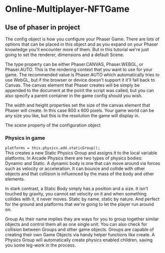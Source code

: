 # Online-Multiplayer-NFTGame

## Use of phaser in project
The config object is how you configure your Phaser Game. There are lots of options that can be placed in this object and as you expand on your Phaser knowledge you'll encounter more of them. But in this tutorial we're just going to set the renderer, dimensions and a default Scene.

The type property can be either Phaser.CANVAS, Phaser.WEBGL, or Phaser.AUTO. This is the rendering context that you want to use for your game. The recommended value is Phaser.AUTO which automatically tries to use WebGL, but if the browser or device doesn't support it it'll fall back to Canvas. The canvas element that Phaser creates will be simply be appended to the document at the point the script was called, but you can also specify a parent container in the game config should you wish.

The width and height properties set the size of the canvas element that Phaser will create. In this case 800 x 600 pixels. Your game world can be any size you like, but this is the resolution the game will display in.

The scene property of the configuration object

### Physics in game
```platforms = this.physics.add.staticGroup();``` <br>
This creates a new Static Physics Group and assigns it to the local variable platforms. In Arcade Physics there are two types of physics bodies: Dynamic and Static. A dynamic body is one that can move around via forces such as velocity or acceleration. It can bounce and collide with other objects and that collision is influenced by the mass of the body and other elements.

In stark contrast, a Static Body simply has a position and a size. It isn't touched by gravity, you cannot set velocity on it and when something collides with it, it never moves. Static by name, static by nature. And perfect for the ground and platforms that we're going to let the player run around on.

 Group As their name implies they are ways for you to group together similar objects and control them all as one single unit. You can also check for collision between Groups and other game objects. Groups are capable of creating their own Game Objects via handy helper functions like create. A Physics Group will automatically create physics enabled children, saving you some leg-work in the process.
